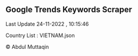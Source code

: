 

## Google Trends Keywords Scraper 
 
Last Update 24-11-2022 , 10:15:46

Country List :
VIETNAM.json



© Abdul Muttaqin 
